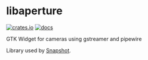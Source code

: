 # libaperture

[![crates.io](https://img.shields.io/crates/v/aperture)](https://crates.io/crates/aperture) [![docs](https://docs.rs/ashpd/badge.svg)](https://gnome.pages.gitlab.gnome.org/incubator/snapshot/doc/aperture)

GTK Widget for cameras using gstreamer and pipewire

Library used by [Snapshot](https://gitlab.gnome.org/GNOME/Incubator/snapshot).
